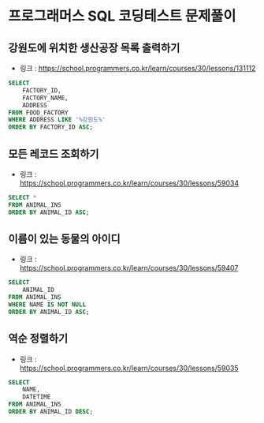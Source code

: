 # 프로그래머스 SQL 코딩테스트 문제풀이

## 강원도에 위치한 생산공장 목록 출력하기

-   링크 : https://school.programmers.co.kr/learn/courses/30/lessons/131112

```sql
SELECT 
    FACTORY_ID,
    FACTORY_NAME,
    ADDRESS
FROM FOOD_FACTORY
WHERE ADDRESS LIKE '%강원도%'
ORDER BY FACTORY_ID ASC;
```


## 모든 레코드 조회하기

- 링크 : https://school.programmers.co.kr/learn/courses/30/lessons/59034

```sql
SELECT *
FROM ANIMAL_INS
ORDER BY ANIMAL_ID ASC;
```


## 이름이 있는 동물의 아이디

- 링크 : https://school.programmers.co.kr/learn/courses/30/lessons/59407

```sql
SELECT 
    ANIMAL_ID
FROM ANIMAL_INS
WHERE NAME IS NOT NULL
ORDER BY ANIMAL_ID ASC;
```


## 역순 정렬하기

- 링크 : https://school.programmers.co.kr/learn/courses/30/lessons/59035

```sql
SELECT 
    NAME,
    DATETIME
FROM ANIMAL_INS
ORDER BY ANIMAL_ID DESC;
```
